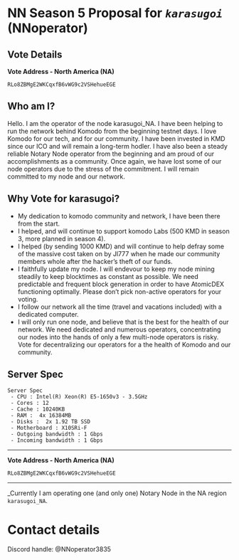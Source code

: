 ﻿# NN Season 5 Proposal for *`karasugoi`* (NNoperator)
## Vote Details

**Vote Address - North America (NA)**
```
RLo8ZBMgE2WKCqxfB6vWG9c2VSHehueEGE

```

## Who am I?
Hello. I am the operator of the node karasugoi_NA. I have been helping to run the network behind Komodo from the beginning testnet days. I love Komodo for our tech, and for our community. I have been invested in KMD since our ICO and will remain a long-term hodler. I have also been a steady reliable Notary Node operator from the beginning and am proud of our accomplishments as a community. Once again, we have lost some of our node operators due to the stress of the commitment.  I will remain committed to my node and our network.

## Why Vote for karasugoi?
- My dedication to komodo community and network, I have been there from the start.
- I helped, and will continue to support komodo Labs (500 KMD in season 3, more planned in season 4). 
- I helped (by sending 1000 KMD) and will continue to help defray some of the massive cost taken on by Jl777 when he made our community members whole after the hacker’s theft of our funds.
- I faithfully update my node. I will endevour to keep my node mining steadily to keep blocktimes as constant as possible.  We need predictable and frequent block generation in order to have AtomicDEX functioning optimally. Please don’t pick non-active operators for your voting.        
- I follow our network all the time (travel and vacations included) with a dedicated computer.
- I will only run one node, and believe that is the best for the health of our network. We need dedicated and numerous operators, concentrating our nodes into the hands of only a few multi-node operators is risky. Vote for decentralizing our operators for a the health of Komodo and our community.

## Server Spec
```
Server Spec
 - CPU : Intel(R) Xeon(R) E5-1650v3 - 3.5GHz 
 - Cores : 12 
 - Cache : 10240KB
 - RAM :  4x 16384MB
 - Disks :  2x 1.92 TB SSD
 - Motherboard : X10SRi-F
 - Outgoing bandwidth : 1 Gbps
 - Incoming bandwidth : 1 Gbps

```
---

**Vote Address - North America (NA)**
```
RLo8ZBMgE2WKCqxfB6vWG9c2VSHehueEGE
```
---
_Currently I am operating one (and only one) Notary Node in the NA region `karasugoi_NA`. 

# Contact details

Discord handle: @NNoperator3835
